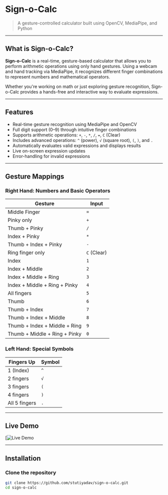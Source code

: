 # Sign-o-Calc
> A gesture-controlled calculator built using OpenCV, MediaPipe, and Python

---

## What is Sign-o-Calc?

**Sign-o-Calc** is a real-time, gesture-based calculator that allows you to perform arithmetic operations using only hand gestures. Using a webcam and hand tracking via MediaPipe, it recognizes different finger combinations to represent numbers and mathematical operators.

Whether you're working on math or just exploring gesture recognition, Sign-o-Calc provides a hands-free and interactive way to evaluate expressions.

---

## Features

- Real-time gesture recognition using MediaPipe and OpenCV
- Full digit support (0–9) through intuitive finger combinations
- Supports arithmetic operations: `+`, `-`, `*`, `/`, `=`, `C` (Clear)
- Includes advanced operations: `^` (power), `√` (square root), `(`, `)`, and `.`
- Automatically evaluates valid expressions and displays results
- Live on-screen expression updates
- Error-handling for invalid expressions

---

## Gesture Mappings

### Right Hand: Numbers and Basic Operators

| Gesture                       | Input |
|------------------------------|-------|
| Middle Finger                | `=`   |
| Pinky only                   | `+`   |
| Thumb + Pinky                | `/`   |
| Index + Pinky                | `*`   |
| Thumb + Index + Pinky        | `-`   |
| Ring finger only             | `C` (Clear) |
| Index                        | `1`   |
| Index + Middle               | `2`   |
| Index + Middle + Ring        | `3`   |
| Index + Middle + Ring + Pinky| `4`   |
| All fingers                  | `5`   |
| Thumb                        | `6`   |
| Thumb + Index                | `7`   |
| Thumb + Index + Middle       | `8`   |
| Thumb + Index + Middle + Ring| `9`   |
| Thumb + Middle + Ring + Pinky| `0`   |

### Left Hand: Special Symbols

| Fingers Up | Symbol |
|------------|--------|
| 1 (Index)  | `^`    |
| 2 fingers  | `√`    |
| 3 fingers  | `(`    |
| 4 fingers  | `)`    |
|All 5 fingers| `.`    |

---

## Live Demo

[![Live Demo](https://drive.google.com/file/d/1VEp-ocZ3whij9FCrFjuvzPHI47F0kVPA/view?usp=drive_link)

---

## Installation

### Clone the repository
```bash
git clone https://github.com/stutiyadav/sign-o-calc.git
cd sign-o-calc
